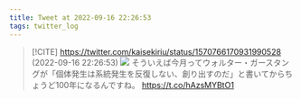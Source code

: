 ```yaml
---
title: Tweet at 2022-09-16 22:26:53
tags: twitter_log
---
```


> [!CITE] https://twitter.com/kaisekiriu/status/1570766170931990528 (2022-09-16 22:26:53)
> ![](https://twitter.com/kaisekiriu/status/1570766170931990528)
> そういえば今月ってウォルター・ガースタングが「個体発生は系統発生を反復しない、創り出すのだ」と書いてからちょうど100年になるんですね。
> https://t.co/hAzsMYBtO1
